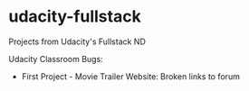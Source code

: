 # udacity-fullstack
Projects from Udacity's Fullstack ND

Udacity Classroom Bugs:
- First Project - Movie Trailer Website: Broken links to forum 